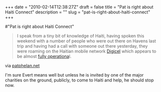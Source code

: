 +++
date = "2010-02-14T12:38:27Z"
draft = false
title = "Pat is right about Haiti Connect"
description = ""
slug = "pat-is-right-about-haiti-connect"
+++

#"Pat is right about Haiti Connect"


 <div class="posterous_bookmarklet_entry">
 <blockquote class="posterous_long_quote">I speak from a tiny bit of knowledge of Haiti, having spoken this weekend with a number of people who were out there on Havens last trip and having had a call with someone out there yesterday, they were roaming on the Haitian mobile network <a href="http://www.digicelhaiti.com/">Digicel</a> which appears to be almost <a href="http://latinamerica.tmcnet.com/topics/othercountries/articles/73840-digicel-has-92-cell-sites-back-air-haiti.htm">fully operationa</a>l.</blockquote>

<div class="posterous_quote_citation">via <a href="http://patphelan.net/why-i-dont-agree-with-haiti-connect/">patphelan.net</a></div>
 <p>I'm sure Evert means well but unless he is invited by one of the major charities on the ground, publicly, to come to Haiti and help, he should stop now.</p></div>
 